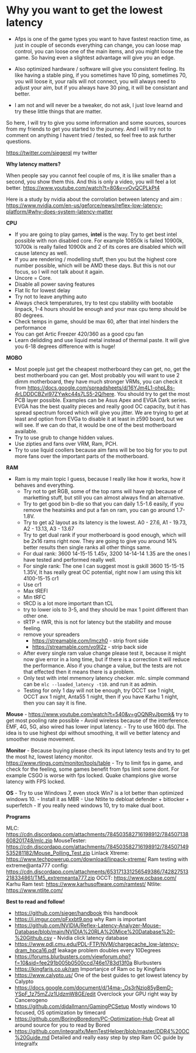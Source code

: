 # Why you want to get the lowest latency #
- Afps is one of the game types you want to have fastest reaction time, as just in couple of seconds everything can change, you can loose map control,  you can loose one of the main items, and you might loose the game. So having even a slightest advantage will give you an edge.

- Also optimized hardware / software will give you consistent feeling. Its like having a stable ping, if you sometimes have 10 ping, sometimes 70, you will loose it, your rails will not connect, you will always need to adjust your aim, but if you always have 30 ping, it will be consistant and better. 

- I am not and will never be a tweaker, do not ask, I just love learnd and try these little things that are matter.

So here, I will try to give you some information and some sources, sources from my friends to get you started to the journey. And I will try not to comment on anything I havent tried / tested, so feel free to ask further questions.

https://twitter.com/siegerql my twitter

**Why latency matters?**

When people say you cannot feel couple of ms, it is like smaller than a second, you show them this.  And this is only a video, you will feel a lot better. https://www.youtube.com/watch?t=80&v=vOvQCPLkPt4 

Here is a study by nvidia about the corrolation between latency and aim : https://www.nvidia.com/en-us/geforce/news/reflex-low-latency-platform/#why-does-system-latency-matter

**CPU**
- If you are going to play games, **intel** is the way. Try to get best intel possible with non disabled core. For example 10850k is failed 10900k, 10700k is really failed 10900k and 2 of its cores are disabled which will cause latency as well.
- If you are rendering / modelling stuff, then you but the highest core number possible, which will be AMD these days. But this is not our focus, so I will not talk about it again.
- Uncore = Core.
- Disable all power saving features
- Flat llc for lowest delay
- Try not to leave anything auto
- Always check temperatures, try to test cpu stability with bootable linpack, 1-4 hours should be enough and your max cpu temp should be 80 degrees.
- Check temps in game, should be max 60, after that intel hinders the performance
- You can get Artic Freezer 420/360 as a good cpu fan
- Learn delidding and use liquid metal instead of thermal paste. It will give you 6-18 degrees difference with is huge!

**MOBO**
- Most poeple just get the cheapest motherboard they can get, no, get the best motherboard you can get. Most probably you will want to use 2 dimm motherboard, they have much stronger VRMs, you can check it from https://docs.google.com/spreadsheets/d/16YJm4L1-ohpL8s-4rLDDDCBZvi97ZYwkc44s7LS5-2Q/here. You should try to get the most PCB layer possible. Examples can be Asus Apex and EVGA Dark series. EVGA has the best quality pieces and really good OC capacity, but it has spread spectrum forced which will give you jitter. We are trying to get at least and option from EVGa to disable it at least in z590 board, but we will see. If we can do that, it would be one of the best motherboard available.
- Try to use grub to change hidden values.
- Use zipties and fans over VRM, Ram, PCH. 
- Try to use liquid coollers because aim fans will be too big for you to put more fans over the important parts of the motherboard.


**RAM**
- Ram is my main topic I guess, because I really like how it works, how it behaves and everything.
    - Try not to get RGB, some of the top rams will have rgb because of marketting stuff, but still you can almost always find an alternative.
    - Try to get good bin b-die so that you can daily 1.5-1.6 easily, if you remove the heatsinks and put a fan on ram, you can go around 1.7-1.8V.
    - Try to get a2 layout as its latency is the lowest. A0 - 27.6, A1 - 19.73, A2 - 13.13, A3 - 13.67
    - Try to get dual rank if your motherboard is good enough, which will be 2x16 rams right now. They are going to give you around 14% better results then single ranks all other things same.
    - For dual rank: 3600 14-15-15 1.45v, 3200 14-14-14 1.35 are the ones I have tested and performed really well.
    - For single rank: The one I can suggest most is gskill 3600 15-15-15 1.35V, It has really great OC potential, right now I am using this kit 4100-15-15 cr1
    - Use cr1
    - Max tREFI
    - Min tRFC
    - tRCD is a lot more important than tCL
    - try to lower iols to 3-5, and they should be max 1 point different than other one. 
    - tRTP = tWR, this is not for latency but the stability and mouse feeling.
    - remove your spreaders 
        - https://streamable.com/lmczh0 - strip front side 
        - https://streamable.com/vo9l2z - strip back side 
    - After every single ram value change please test it, because it might now give error in a long time, but if there is a correction it will reduce the performance. Also if you change a value, but the tests are not that effected then it means there is a problem.
    - Only test with intel mmemory latency checker. mlc. simple command can be `mlc --loaded_latency -t10`. and run it as admin.
    - Testing for only 1 day will not be enough, try OCCT sse 1 night, OCCT avx 1 night, Anta55 1 night, then if you have Karhu 1 night, then you can say it is fine.
	
**Mouse**
    - https://www.youtube.com/watch?t=540&v=gOQNRvJbpmk& try to get most pooling rate possible
    - Avoid wireless because of the interference. EMF, 4G, 5G, also wired has lower input latency.
    - Try to use 1600 dpi. The idea is to use highest dpi without smoothing, it will ve better latency and smoother mouse movement.
    
**Monitor**
    - Because buying please check its input latency tests and try to get the most hz, lowest latency monitor. https://www.rtings.com/monitor/tools/table
    - Try to limit fps in game, and check for the feeling, some games benefit from fps limit some dont. For example CSGO is worse with fps locked. Quake champions give worse latency with FPS locked.
    
**OS**
    - Try to use Windows 7, even stock Win7 is a lot better than optimized windows 10.
    - Install it as MBR
    - Use Ntlite to debloat defender + bitlocker + superfetch
    - If you really need windows 10, try to make dual boot.

**Programs**

MLC: https://cdn.discordapp.com/attachments/784503582716198912/784507138608201748/mlc.zip
MouseTester: https://cdn.discordapp.com/attachments/784503582716198912/784507149535281182/Mouse_Polling_Test.zip
Linlack Xtreme: https://www.techpowerup.com/download/linpack-xtreme/
Ram testing with extreme@anta777 config: https://cdn.discordapp.com/attachments/653171331256549386/742827513218334861/TM5_extremeanta777.zip
OCCT: https://www.ocbase.com/
Karhu Ram test: https://www.karhusoftware.com/ramtest/
Ntlite: https://www.ntlite.com/


**Best to read and follow!**
- https://github.com/sieger/handbook this handbook
- https://i.imgur.com/pFxxbt9.png why Ram is important
- https://github.com/NVIDIA/Reflex-Latency-Analyzer-Mouse-Database/blob/main/NVIDIA%20RLA%20Mice%20Database%20-%20Github.csv - Nvidia click latency database
- https://www.pdl.cmu.edu/PDL-FTP/NVM/chargecache_low-latency-dram_hpca16.pdf leakage problem doubles every 10Degrees
- https://forums.blurbusters.com/viewforum.php?f=10&sid=fee291b005b0500ccd746e1783d13f0a Blurbusters
- https://kingfaris.co.uk/ram Importanjce of Ram oc by Kingfaris
- https://www.calypto.us/ One of the best guides to get lowest latency by Calypto
- https://docs.google.com/document/d/14ma-_Os3rNzio85yBemD-YSpF_1z75mZJz1UdzmW8GE/edit Overclock your GPU right way by Cancerogeno
- https://github.com/djdallmann/GamingPCSetup Mostly windows 10 focused, OS optimization by timecard
- https://github.com/BoringBoredom/PC-Optimization-Hub Great all around source for you to read by Bored
- https://github.com/integralfx/MemTestHelper/blob/master/DDR4%20OC%20Guide.md Detailed and really easy step by step Ram OC guide by Integralfx
